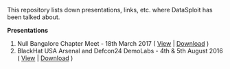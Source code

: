 This repository lists down presentations, links, etc. where DataSploit has been talked about. 

**Presentations**

 1. Null Bangalore Chapter Meet - 18th March 2017 ( [View](https://www.slideshare.net/upgoingstar1/datasploit-tool-demo-at-null-bangalore-march-meet) |  [Download](https://github.com/DataSploit/Presentations/raw/master/Null%20Bangalore%20DataSploit.pptx) )
 2.  BlackHat USA Arsenal and Defcon24 DemoLabs - 4th & 5th August 2016 ( [View](https://www.slideshare.net/upgoingstar1/datasploit-an-open-source-intelligence-tool) | [Download](https://github.com/DataSploit/Presentations/raw/master/bh_USA_Arsenal_2016.pptx) )


